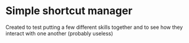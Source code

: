 # Simple shortcut manager
Created to test putting a few different skills together and to see how they interact with one another
(probably useless)
